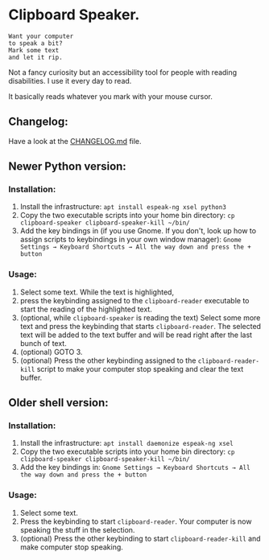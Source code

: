 # Clipboard Speaker.

    Want your computer
    to speak a bit?
    Mark some text
    and let it rip.

Not a fancy curiosity but an accessibility tool for people with reading
disabilities. I use it every day to read.

It basically reads whatever you mark with your mouse cursor.

## Changelog:

Have a look at the <a href="CHANGELOG.md">CHANGELOG.md</a> file.

## Newer Python version:

### Installation:

1. Install the infrastructure:
    `apt install espeak-ng xsel python3`
2. Copy the two executable scripts into your home bin directory:
    `cp clipboard-speaker clipboard-speaker-kill ~/bin/`
3. Add the key bindings in (if you use Gnome. If you don't, look up how to
    assign scripts to keybindings in your own window manager):
    `Gnome Settings → Keyboard Shortcuts → All the way down and press the + button`

### Usage:

1. Select some text. While the text is highlighted,
2. press the keybinding assigned to the `clipboard-reader` executable to start
    the reading of the highlighted text.
3. (optional, while `clipboard-speaker` is reading the text) Select some more
    text and press the keybinding that starts `clipboard-reader`. The selected
    text will be added to the text buffer and will be read right after the last
    bunch of text.
4. (optional) GOTO 3.
5. (optional) Press the other keybinding assigned to the `clipboard-reader-kill`
    script to make your computer stop speaking and clear the text buffer.

## Older shell version:

### Installation:

1. Install the infrastructure:
    `apt install daemonize espeak-ng xsel`
2. Copy the two executable scripts into your home bin directory:
    `cp clipboard-speaker clipboard-speaker-kill ~/bin/`
3. Add the key bindings in:
    `Gnome Settings → Keyboard Shortcuts → All the way down and press the + button`

### Usage:

1. Select some text.
2. Press the keybinding to start `clipboard-reader`. Your computer is now speaking the stuff in the selection.
3. (optional) Press the other keybinding to start `clipboard-reader-kill` and make computer stop speaking.

